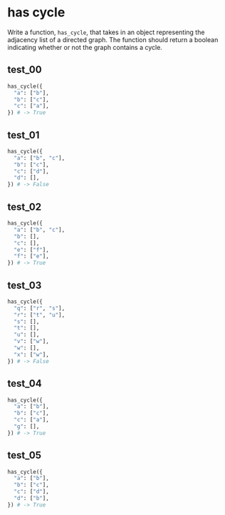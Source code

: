 # has cycle

Write a function, `has_cycle`, that takes in an object representing the adjacency list of a directed graph. The function should return a boolean indicating whether or not the graph contains a cycle.

## test_00

```python
has_cycle({
  "a": ["b"],
  "b": ["c"],
  "c": ["a"],
}) # -> True
```

## test_01

```python
has_cycle({
  "a": ["b", "c"],
  "b": ["c"],
  "c": ["d"],
  "d": [],
}) # -> False
```

## test_02

```python
has_cycle({
  "a": ["b", "c"],
  "b": [],
  "c": [],
  "e": ["f"],
  "f": ["e"],
}) # -> True
```

## test_03

```python
has_cycle({
  "q": ["r", "s"],
  "r": ["t", "u"],
  "s": [],
  "t": [],
  "u": [],
  "v": ["w"],
  "w": [],
  "x": ["w"],
}) # -> False
```

## test_04

```python
has_cycle({
  "a": ["b"],
  "b": ["c"],
  "c": ["a"],
  "g": [],
}) # -> True
```

## test_05

```python
has_cycle({
  "a": ["b"],
  "b": ["c"],
  "c": ["d"],
  "d": ["b"],
}) # -> True
```
